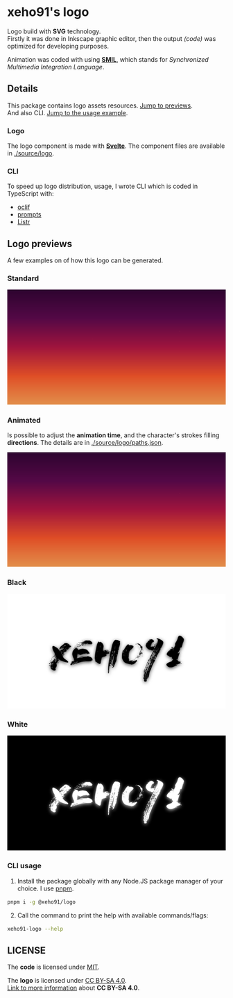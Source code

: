 # xeho91's logo

Logo build with **SVG** technology.\
Firstly it was done in Inkscape graphic editor, then the output _(code)_ was
optimized for developing purposes.

Animation was coded with using **[SMIL]**, which stands for _Synchronized
Multimedia Integration Language_.

[SMIL]: https://developer.mozilla.org/docs/Web/SVG/SVG_animation_with_SMIL

## Details

This package contains logo assets resources. [Jump to previews](#logo-previews).\
And also CLI. [Jump to the usage example](#cli-usage).

### Logo

The logo component is made with [**Svelte**](https://github.com/svelte).
The component files are available in [./source/logo](./source/logo).

### CLI

To speed up logo distribution, usage, I wrote CLI which is coded in TypeScript
with:

- [oclif](https://github.com/oclif/oclif)
- [prompts](https://github.com/terkelg/prompts)
- [Listr](https://github.com/SamVerschueren/listr)

## Logo previews

A few examples on of how this logo can be generated.

### Standard

![xeho91's logo](./dist/xeho91-logo.svg)

### Animated

Is possible to adjust the **animation time**, and the character's strokes
filling **directions**. The details are in
[./source/logo/paths.json](./source/logo/paths.json).

![xeho91's animated logo](./dist/xeho91-logo.animated.svg)

### Black

![xeho91's logo without colors and black](./dist/xeho91-logo.black.svg)

### White

![xeho91's logo without colors and white](./dist/xeho91-logo.white.svg)

### CLI usage

1. Install the package globally with any Node.JS package manager of your
   choice. I use [pnpm](https://github.com/pnpm/pnpm).

```sh
pnpm i -g @xeho91/logo
```

2. Call the command to print the help with available commands/flags:

```sh
xeho91-logo --help
```

## LICENSE

The **code** is licensed under [MIT](./LICENSE).

The **logo** is licensed under [CC BY-SA 4.0](./CC_BY-SA_4.0).\
[Link to more information](https://creativecommons.org/licenses/by-sa/4.0/) about **CC BY-SA 4.0**.
